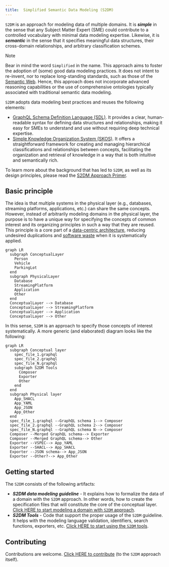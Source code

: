 ```yaml
---
title:  Simplified Semantic Data Modeling (S2DM)
---
```



`S2DM` is an approach for modeling data of multiple domains.
It is **_simple_** in the sense that any Subject Matter Expert (SME) could contribute to a controlled vocabulary with minimal data modeling expertise.
Likewise, it is **_semantic_** in the sense that it specifies meaningful data structures, their cross-domain relationships, and arbitrary classification schemes.

> [!NOTE]
> Bear in mind the word `Simplified` in the name.
> This approach aims to foster the adoption of (some) good data modeling practices.
> It does not intent to re-invent, nor to replace long-standing standards, such as those of the [Semantic Web](https://www.w3.org/2001/sw/wiki/Main_Page).
> Hence, this approach does not incorporate advanced reasoning capabilities or the use of comprehensive ontologies typically associated with traditional semantic data modeling.

`S2DM` adopts data modeling best practices and reuses the following elements:

- [GraphQL Schema Definition Language (SDL)](https://graphql.org/learn/schema/).
  It provides a clear, human-readable syntax for defining data structures and relationships, making it easy for SMEs to understand and use without requiring deep technical expertise.
- [Simple Knowledge Organization System (SKOS)](https://www.w3.org/2004/02/skos/).
  It offers a straightforward framework for creating and managing hierarchical classifications and relationships between concepts, facilitating the organization and retrieval of knowledge in a way that is both intuitive and semantically rich.

To learn more about the background that has led to `S2DM`, as well as its design principles, please read the [S2DM Approach Primer](/s2dm/approach).

## Basic principle
The idea is that multiple systems in the physical layer (e.g., databases, streaming platforms, applications, etc.) can share the same concepts.
However, instead of arbitrarily modeling domains in the physical layer, the purpose is to have a unique way for specifying the concepts of common interest and its organizing principles in such a way that they are reused.
This principle is a core part of a [data-centric architecture](https://datacentricmanifesto.org/), reducing undesired duplications and [software waste](https://www.semanticarts.com/software-wasteland/) when it is systematically applied.

```mermaid
graph LR
  subgraph ConceptualLayer
    Person
    Vehicle
    ParkingLot
  end
  subgraph PhysicalLayer
    Database
    StreamingPlatform
    Application
    Other
  end
  ConceptualLayer --> Database
  ConceptualLayer --> StreamingPlatform
  ConceptualLayer --> Application
  ConceptualLayer --> Other
```

In this sense, `S2DM` is an approach to specify those concepts of interest systematically.
A more generic (and elaborated) diagram looks like the following:

```mermaid
graph LR
  subgraph Conceptual layer
    spec_file_1.graphql
    spec_file_2.graphql
    spec_file_N.graphql
    subgraph S2DM Tools
      Composer
      Exporter
      Other
    end
  end
  subgraph Physical layer
    App_SHACL
    App_YAML
    App_JSON
    App_Other
  end
  spec_file_1.graphql --GraphQL schema 1--> Composer
  spec_file_2.graphql --GraphQL schema 2--> Composer
  spec_file_N.graphql --GraphQL schema N--> Composer
  Composer --Merged GraphQL schema--> Exporter
  Composer --Merged GraphQL schema--> Other
  Exporter --VSPEC--> App_YAML
  Exporter --SHACL--> App_SHACL
  Exporter --JSON schema--> App_JSON
  Exporter --Other?--> App_Other
```

## Getting started
The `S2DM` consists of the following artifacts:
* **_S2DM data modeling guideline_** - It explains how to formalize the data of a domain with the `S2DM` approach. In other words, how to create the specification files that will constitute the core of the conceptual layer. [Click HERE to start modeling a domain with `S2DM` approach](/s2dm/guides/modeling).
* **_S2DM Tools_** - Code that support the proper usage of the `S2DM` guideline. It helps with the modeling language validation, identifiers, search functions, exporters, etc. [Click HERE to start using the `S2DM` tools](/s2dm/tools).

## Contributing
Contributions are welcome. [Click HERE to contribute](/s2dm/guides/contributing) (to the `S2DM` approach itself).
